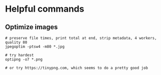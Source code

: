 # Helpful commands

## Optimize images

```
# preserve file times, print total at end, strip metadata, 4 workers, quality 80
jpegoptim -ptsw4 -m80 *.jpg

# try hardest
optipng -o7 *.png

# or try https://tinypng.com, which seems to do a pretty good job
```
